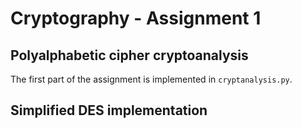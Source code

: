 # Cryptography - Assignment 1

## Polyalphabetic cipher cryptoanalysis

The first part of the assignment is implemented in `cryptanalysis.py`. 


## Simplified DES implementation

